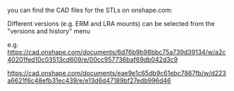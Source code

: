 you can find the CAD files for the STLs on onshape.com:

Different versions (e.g. ERM and LRA mounts) can be selected from the "versions and history" menu

e.g.
https://cad.onshape.com/documents/6d76b9b98bbc75a739d39134/w/a2c40201fed10c03513cd609/e/00cc957736baf69db042d3c9

https://cad.onshape.com/documents/eae9e1c65db9c61ebc7867fb/w/d223a6621f6c48efb31ec439/e/e13d6d47189bf27edb996d46

